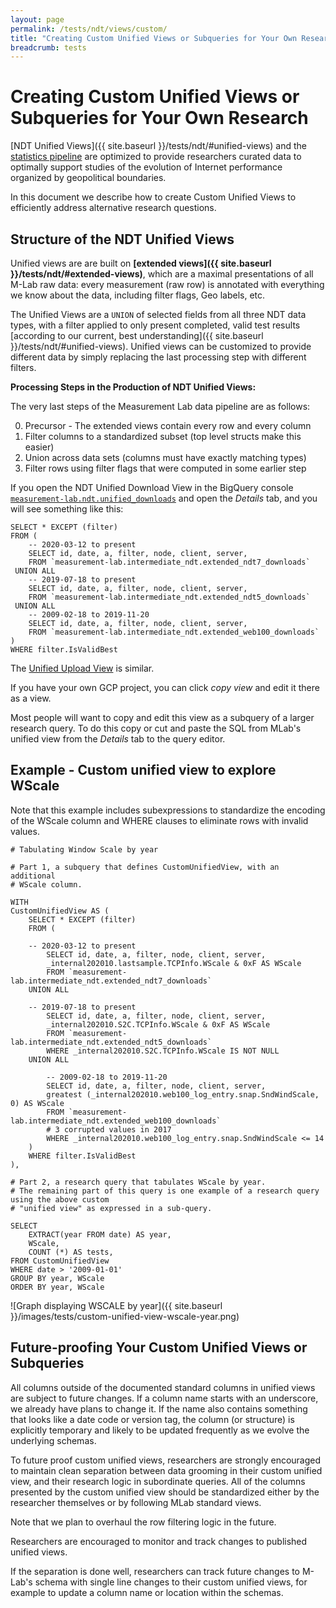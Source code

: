 ```yaml
---
layout: page
permalink: /tests/ndt/views/custom/
title: "Creating Custom Unified Views or Subqueries for Your Own Research"
breadcrumb: tests
---
```


# Creating Custom Unified Views or Subqueries for Your Own Research

[NDT Unified Views]({{ site.baseurl }}/tests/ndt/#unified-views) and the [statistics pipeline](https://github.com/m-lab/stats-pipeline/#statistics-pipeline-service) are optimized to provide
researchers curated data to optimally support studies of the
evolution of Internet performance organized by geopolitical boundaries.

In this document we describe how to create Custom Unified Views to efficiently address
alternative research questions.

## Structure of the NDT Unified Views

Unified views are are built on **[extended views]({{ site.baseurl }}/tests/ndt/#extended-views)**, which are a
maximal presentations of all M-Lab raw data: every measurement (raw row) is
annotated with everything we know about the data, including filter flags, Geo
labels, etc.

The Unified Views are a `UNION` of selected fields from all three NDT data types,
with a filter applied to only present completed, valid test results [according to
our current, best understanding]({{ site.baseurl }}/tests/ndt/#unified-views).
Unified views can be customized to provide different data by simply replacing the last
processing step with different filters.

**Processing Steps in the Production of NDT Unified Views:**

The very last steps of the Measurement Lab data pipeline are as follows:

0. Precursor - The extended views contain every row and every column
1. Filter columns to a standardized subset (top level structs make this easier)
2. Union across data sets (columns must have exactly matching types)
3. Filter rows using filter flags that were computed in some earlier step

If you open the NDT Unified Download View in the BigQuery console  [`measurement-lab.ndt.unified_downloads`](https://console.cloud.google.com/bigquery?project=measurement-lab&p=measurement-lab&d=ndt&t=unified_downloads&page=table) and 
open the _Details_ tab, and you will see something like this:

```~sql
SELECT * EXCEPT (filter)
FROM (
    -- 2020-03-12 to present
    SELECT id, date, a, filter, node, client, server,
    FROM `measurement-lab.intermediate_ndt.extended_ndt7_downloads`
 UNION ALL
    -- 2019-07-18 to present
    SELECT id, date, a, filter, node, client, server,
    FROM `measurement-lab.intermediate_ndt.extended_ndt5_downloads`
 UNION ALL
    -- 2009-02-18 to 2019-11-20
    SELECT id, date, a, filter, node, client, server,
    FROM `measurement-lab.intermediate_ndt.extended_web100_downloads`
)
WHERE filter.IsValidBest
```

The [Unified Upload View](https://console.cloud.google.com/bigquery?project=measurement-lab&p=measurement-lab&d=ndt&t=unified_uploads&page=table) is similar.

If you have your own GCP project, you can click _copy view_ and edit it there as a view.

Most people will want to copy and edit this view as a subquery of a larger research query.
To do this copy or cut and paste the SQL from MLab's unified view from the _Details_ tab to the query editor. 

## Example - Custom unified view to explore WScale  

Note that this example includes subexpressions to standardize the encoding of the WScale 
column and WHERE clauses to eliminate rows with invalid values.

```~sql
# Tabulating Window Scale by year

# Part 1, a subquery that defines CustomUnifiedView, with an additional
# WScale column.

WITH 
CustomUnifiedView AS (
	SELECT * EXCEPT (filter)
	FROM (

    -- 2020-03-12 to present
		SELECT id, date, a, filter, node, client, server,
		_internal202010.lastsample.TCPInfo.WScale & 0xF AS WScale
		FROM `measurement-lab.intermediate_ndt.extended_ndt7_downloads`
	UNION ALL

	-- 2019-07-18 to present
		SELECT id, date, a, filter, node, client, server,
		_internal202010.S2C.TCPInfo.WScale & 0xF AS WScale
		FROM `measurement-lab.intermediate_ndt.extended_ndt5_downloads`
		WHERE _internal202010.S2C.TCPInfo.WScale IS NOT NULL
	UNION ALL

		-- 2009-02-18 to 2019-11-20
		SELECT id, date, a, filter, node, client, server,
		greatest (_internal202010.web100_log_entry.snap.SndWindScale, 0) AS WScale
		FROM `measurement-lab.intermediate_ndt.extended_web100_downloads`
		# 3 corrupted values in 2017
		WHERE _internal202010.web100_log_entry.snap.SndWindScale <= 14 
	)
	WHERE filter.IsValidBest 
),

# Part 2, a research query that tabulates WScale by year.
# The remaining part of this query is one example of a research query using the above custom 
# "unified view" as expressed in a sub-query.

SELECT 
	EXTRACT(year FROM date) AS year,
	WScale,
	COUNT (*) AS tests,
FROM CustomUnifiedView
WHERE date > '2009-01-01'
GROUP BY year, WScale
ORDER BY year, WScale
```

![Graph displaying WSCALE by year]({{ site.baseurl }}/images/tests/custom-unified-view-wscale-year.png)

## Future-proofing Your Custom Unified Views or Subqueries

All columns outside of the documented standard columns in unified views are subject to future
changes. If a column name starts with an underscore, we already have plans to
change it. If the name also contains something that looks like a date code or
version tag, the column (or structure) is explicitly temporary and likely to be
updated frequently as we evolve the underlying schemas.

To future proof custom unified views, researchers are strongly encouraged to
maintain clean separation between data grooming in their custom unified view,
and their research logic in subordinate queries. All of the columns presented by
the custom unified view should be standardized either by the researcher themselves or by
following MLab standard views.

Note that we plan to overhaul the row filtering logic in the future.

Researchers are encouraged to monitor and track changes to published unified views.

If the separation is done well, researchers can track future changes to
M-Lab's schema with single line changes to their custom unified views, for
example to update a column name or location within the schemas.
